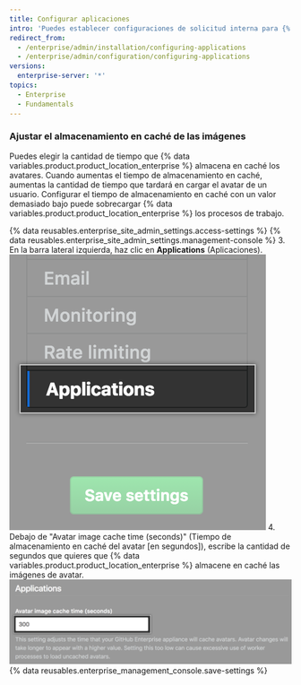 ```yaml
---
title: Configurar aplicaciones
intro: 'Puedes establecer configuraciones de solicitud interna para {% data variables.product.product_location_enterprise %}.'
redirect_from:
  - /enterprise/admin/installation/configuring-applications
  - /enterprise/admin/configuration/configuring-applications
versions:
  enterprise-server: '*'
topics:
  - Enterprise
  - Fundamentals
---
```


### Ajustar el almacenamiento en caché de las imágenes

Puedes elegir la cantidad de tiempo que {% data variables.product.product_location_enterprise %} almacena en caché los avatares. Cuando aumentas el tiempo de almacenamiento en caché, aumentas la cantidad de tiempo que tardará en cargar el avatar de un usuario. Configurar el tiempo de almacenamiento en caché con un valor demasiado bajo puede sobrecargar {% data variables.product.product_location_enterprise %} los procesos de trabajo.

{% data reusables.enterprise_site_admin_settings.access-settings %}
{% data reusables.enterprise_site_admin_settings.management-console %}
3. En la barra lateral izquierda, haz clic en **Applications** (Aplicaciones). ![Pestaña de solicitudes de la barra lateral de configuraciones](/assets/images/enterprise/management-console/sidebar-applications.png)
4. Debajo de "Avatar image cache time (seconds)" (Tiempo de almacenamiento en caché del avatar [en segundos]), escribe la cantidad de segundos que quieres que {% data variables.product.product_location_enterprise %} almacene en caché las imágenes de avatar.![Campo de formulario de almacenamiento en caché de imagen de avatar](/assets/images/enterprise/management-console/add-image-caching-value-field.png)
{% data reusables.enterprise_management_console.save-settings %}
